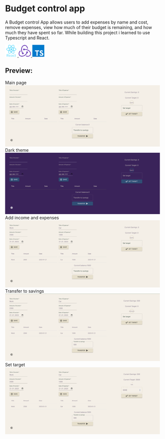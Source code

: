 <h1>Budget control app</h1>
<p>A Budget control App allows users to add expenses by name and cost, remove 
expenses, view how much of their budget is remaining, and how much they have
spent so far. While building this project i learned to use Typescript and React. </p>
<p align="left">
<a href="https://reactjs.org/" target="_blank" rel="noreferrer"> 
<img src="https://raw.githubusercontent.com/devicons/devicon/master/icons/react/react-original-wordmark.svg" alt="react" width="40" height="40"/> </a>
<a href="https://redux.js.org" target="_blank" rel="noreferrer"> 
<img src="https://raw.githubusercontent.com/devicons/devicon/master/icons/redux/redux-original.svg" alt="redux" width="40" height="40"/> </a> 
<a href="https://www.typescriptlang.org/" target="_blank" rel="noreferrer"> 
<img src="https://raw.githubusercontent.com/devicons/devicon/master/icons/typescript/typescript-original.svg" alt="typescript" width="40" height="40"/> </a>
</p>

## Preview:
Main page
![homepage](Media/screen1.png)
Dark theme
![theme](Media/screen2.png)
Add income and expenses
![addicome&expenses](Media/screen3.png)
Transfer to savings
![savings](Media/screen4.png)
Set target
![target](Media/screen5.png)
